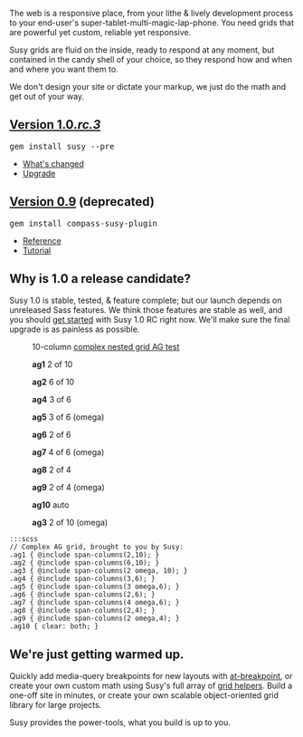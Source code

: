 <div class="intro">
  <p>
    The web is a responsive place,
    from your lithe <span class="amp">&</span> lively development process
    to your end-user's super-tablet-multi-magic-lap-phone.
    You need grids that are powerful yet custom,
    reliable yet responsive.
  </p>
  <p>
    Susy grids are fluid on the inside,
    ready to respond at any moment,
    but contained in the candy shell of your choice,
    so they respond how and when and where you want them to.
  </p>
  <p>
    We don't design your site or dictate your markup,
    we just do the math and get out of your way.
  </p>
</div>
<section class="info">
  <div class="v1-0">
    <h2>
      <a href="https://rubygems.org/gems/susy">Version 1.0<i>.rc.3</i></a>
    </h2>
    <div class="highlight">
      <pre>gem install susy --pre</pre>
    </div>
    <ul>
      <li><a href="https://github.com/ericam/susy/blob/master/CHANGELOG.mkdn">What's changed</a></li>
      <li><a href="https://github.com/ericam/susy/blob/master/CHANGELOG.mkdn#upgrade">Upgrade</a></li>
    </ul>
  </div>
  <div class="v0-9">
    <h2>
      <a href="https://rubygems.org/gems/compass-susy-plugin">Version 0.9</a> (deprecated)
    </h2>
    <div class="highlight">
      <pre>gem install compass-susy-plugin</pre>
    </div>
    <ul>
      <li><a href="https://gist.github.com/1163918">Reference</a></li>
      <li><a href="https://gist.github.com/1163463">Tutorial</a></li>
    </ul>
  </div>
</section>
<section class="why">
  <h2>Why is 1.0 a release candidate?</h2>
  <p>
    Susy 1.0 is stable, tested, <span class="amp">&</span> feature complete;
    but our launch depends on unreleased Sass features.
    We think those features are stable as well,
    and you should <a href="guides/getting-started/">get started</a>
    with Susy 1.0 RC right now.
    We'll make sure the final upgrade is as painless as possible.
  </p>
</section>
<figure class="ag-test">
  <figcaption>
    <p>10-column <a href="http://oocss.org/grids_docs.html">complex nested grid AG test</a></p>
  </figcaption>
  <div class="ag1"><p><strong>ag1</strong> 2 of 10</p></div>
  <div class="ag2">
    <p><strong>ag2</strong> 6 of 10</p>
    <div class="ag4"><p><strong>ag4</strong> 3 of 6</p></div>
    <div class="ag5"><p><strong>ag5</strong> 3 of 6 (omega)</p></div>
    <div class="ag6"><p><strong>ag6</strong> 2 of 6</p></div>
    <div class="ag7">
      <p><strong>ag7</strong> 4 of 6 (omega)</p>
      <div class="ag8"><p><strong>ag8</strong> 2 of 4</p></div>
      <div class="ag9"><p><strong>ag9</strong> 2 of 4 (omega)</p></div>
      <div class="ag10"><p><strong>ag10</strong> auto</p></div>
    </div>
  </div>
  <div class="ag3"><p><strong>ag3</strong> 2 of 10 (omega)</p></div>
</figure>

    :::scss
    // Complex AG grid, brought to you by Susy:
    .ag1 { @include span-columns(2,10); }
    .ag2 { @include span-columns(6,10); }
    .ag3 { @include span-columns(2 omega, 10); }
    .ag4 { @include span-columns(3,6); }
    .ag5 { @include span-columns(3 omega,6); }
    .ag6 { @include span-columns(2,6); }
    .ag7 { @include span-columns(4 omega,6); }
    .ag8 { @include span-columns(2,4); }
    .ag9 { @include span-columns(2 omega,4); }
    .ag10 { clear: both; }

<section class="andmore">
  <h2>We're just getting warmed up.</h2>
  <p>
    Quickly add media-query breakpoints for new layouts with
    <a href="guides/reference/#ref-at-breakpoint">at-breakpoint</a>,
    or create your own custom math
    using Susy's full array of
    <a href="guides/reference/#ref-helper">grid helpers</a>.
    Build a one-off site in minutes,
    or create your own scalable object-oriented grid library
    for large projects.
  </p>
  <p>
    Susy provides the power-tools,
    what you build is up to you.
  </p>
</section>
